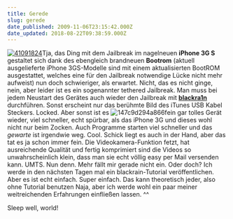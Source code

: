 ```yaml
---
title: Gerede
slug: gerede
date_published: 2009-11-06T23:15:42.000Z
date_updated: 2018-08-22T09:38:59.000Z
---
```


[![41091824](//www.thafaker.de/wp-content/uploads/2009/11/41091824-225x300.jpg)](http://www.thafaker.de/wp-content/uploads/2009/11/41091824.jpg)Tja, das Ding mit dem Jailbreak im nagelneuen **iPhone 3G S** gestaltet sich dank des ebengleich brandneuen **Bootrom** (aktuell ausgelieferte iPhone 3GS-Modelle sind mit einem aktualisierten BootROM ausgestattet, welches eine für den Jailbreak notwendige Lücke nicht mehr aufweist) nun doch schwieriger, als erwartet. Nicht, das es nicht ginge, nein, aber leider ist es ein sogenannter tethered Jailbreak. Man muss bei jedem Neustart des Gerätes auch wieder den Jailbreak mit **[blackra1n](http://www.blackra1n.com/)** durchführen. Sonst erscheint nur das berühmte Bild des iTunes USB Kabel Steckers. Locked. Aber sonst ist es ![147c9d294a866f](//www.thafaker.de/wp-content/uploads/2009/11/147c9d294a866f-300x234.gif)ein gar tolles Gerät wieder, viel schneller, echt spürbar, als das iPhone 3G und dieses wohl nicht nur beim Zocken. Auch Programme starten viel schneller und das *gewarte* ist irgendwie weg. Cool. Schick liegt es auch in der Hand, aber das tat es ja schon immer fein. Die Videokamera-Funktion fetzt, hat ausreichende Qualität und fertig komprimiert sind die Videos so unwahrscheinlich klein, dass man sie echt völlig easy per Mail versenden kann. UMTS. Nun denn. Mehr fällt mir gerade nicht ein. Oder doch? Ich werde in den nächsten Tagen mal ein blackrain-Tutorial veröffentlichen. Aber es ist echt einfach. Super einfach. Das kann theoretisch jeder, also ohne Tutorial benutzen Naja, aber ich werde wohl ein paar meiner weitreichenden Erfahrungen einfließen lassen. ^^

Sleep well, world!
